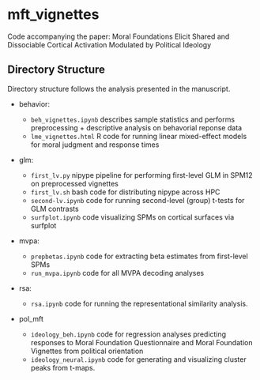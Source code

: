 # mft_vignettes
Code accompanying the paper: Moral Foundations Elicit Shared and Dissociable Cortical Activation Modulated by Political Ideology

## Directory Structure 

Directory structure follows the analysis presented in the manuscript. 

- behavior:
    - `beh_vignettes.ipynb` describes sample statistics and performs preprocessing + descriptive analysis on behavorial reponse data 
    - `lme_vignettes.html` R code for running linear mixed-effect models for moral judgment and response times
    
- glm:
    - `first_lv.py` nipype pipeline for performing first-level GLM in SPM12 on preprocessed vignettes 
    - `first_lv.sh` bash code for distributing nipype across HPC 
    - `second-lv.ipynb` code for running second-level (group) t-tests for GLM contrasts 
    - `surfplot.ipynb` code visualizing SPMs on cortical surfaces via surfplot
    
- mvpa:
    - `prepbetas.ipynb` code for extracting beta estimates from first-level SPMs 
    - `run_mvpa.ipynb` code for all MVPA decoding analyses
    
- rsa:
    - `rsa.ipynb` code for running the representational similarity analysis. 
    
- pol_mft
    - `ideology_beh.ipynb` code for regression analyses predicting responses to Moral Foundation Questionnaire and Moral Foundation Vignettes from political orientation 
    - `ideology_neural.ipynb` code for generating and visualizing cluster peaks from t-maps.